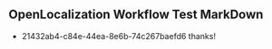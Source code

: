 ## OpenLocalization Workflow Test MarkDown
* 21432ab4-c84e-44ea-8e6b-74c267baefd6 thanks!

<!--HONumber=Sep16_HO1-->


